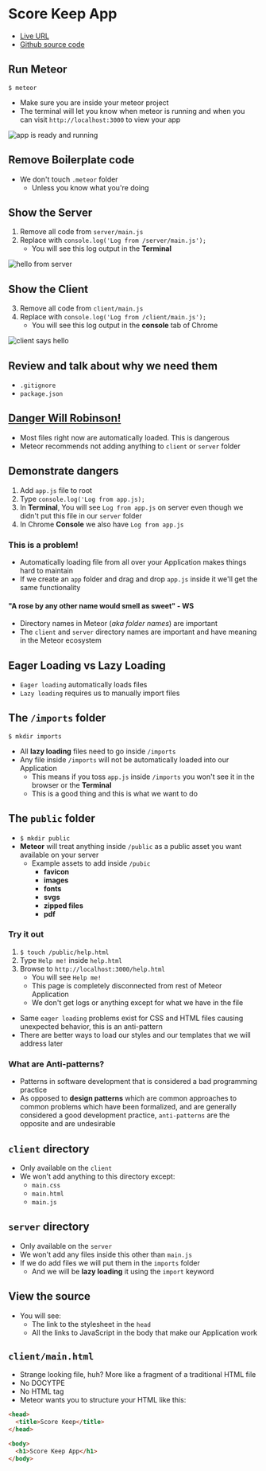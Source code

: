 # Score Keep App
* [Live URL](http://score-keep-mead.herokuapp.com)
* [Github source code](https://github.com/andrewjmead/score-keep-meteor-course)

## Run Meteor
`$ meteor`

* Make sure you are inside your meteor project
* The terminal will let you know when meteor is running and when you can visit `http://localhost:3000` to view your app

![app is ready and running](https://i.imgur.com/BgyYzMK.png)

## Remove Boilerplate code
* We don't touch `.meteor` folder
    * Unless you know what you're doing

## Show the Server
1. Remove all code from `server/main.js`
2. Replace with `console.log('Log from /server/main.js');`
    - You will see this log output in the **Terminal**

![hello from server](https://i.imgur.com/8o0w0FX.png)

## Show the Client
3. Remove all code from `client/main.js`
4. Replace with `console.log('Log from /client/main.js');`
    - You will see this log output in the **console** tab of Chrome

![client says hello](https://i.imgur.com/v3zHspJ.png)

## Review and talk about why we need them
* `.gitignore`
* `package.json`

## [Danger Will Robinson!](https://www.youtube.com/watch?v=OWwOJlOI1nU)
* Most files right now are automatically loaded. This is dangerous
* Meteor recommends not adding anything to `client` or `server` folder

## Demonstrate dangers
1. Add `app.js` file to root
2. Type `console.log('Log from app.js);`
2. In **Terminal**, You will see `Log from app.js` on server even though we didn't put this file in our `server` folder
3. In Chrome **Console** we also have `Log from app.js`

### This is a problem! 
* Automatically loading file from all over your Application makes things hard to maintain
* If we create an `app` folder and drag and drop `app.js` inside it we'll get the same functionality

#### "A rose by any other name would smell as sweet" - WS
* Directory names in Meteor (_aka folder names_) are important
* The `client` and `server` directory names are important and have meaning in the Meteor ecosystem

## Eager Loading vs Lazy Loading
* `Eager loading` automatically loads files
* `Lazy loading` requires us to manually import files

## The `/imports` folder
`$ mkdir imports`

* All **lazy loading** files need to go inside `/imports`
* Any file inside `/imports` will not be automatically loaded into our Application
    - This means if you toss `app.js` inside `/imports` you won't see it in the browser or the **Terminal**
    - This is a good thing and this is what we want to do

## The `public` folder
* `$ mkdir public`
* **Meteor** will treat anything inside `/public` as a public asset you want available on your server
    - Example assets to add inside `/pubic` 
        + **favicon**
        + **images**
        + **fonts**
        + **svgs**
        + **zipped files**
        + **pdf**

### Try it out
1. `$ touch /public/help.html`
2. Type `Help me!` inside `help.html`
3. Browse to `http://localhost:3000/help.html`
    * You will see `Help me!`
    * This page is completely disconnected from rest of Meteor Application
    * We don't get logs or anything except for what we have in the file

* Same `eager loading` problems exist for CSS and HTML files causing unexpected behavior, this is an anti-pattern
* There are better ways to load our styles and our templates that we will address later

### What are Anti-patterns?
* Patterns in software development that is considered a bad programming practice
* As opposed to **design patterns** which are common approaches to common problems which have been formalized, and are generally considered a good development practice, `anti-patterns` are the opposite and are undesirable

## `client` directory
* Only available on the `client`
* We won't add anything to this directory except:
    - `main.css`
    - `main.html`
    - `main.js`

## `server` directory
* Only available on the `server` 
* We won't add any files inside this other than `main.js`
* If we do add files we will put them in the `imports` folder
    - And we will be **lazy loading** it using the `import` keyword

## View the source
* You will see:
    - The link to the stylesheet in the `head`
    - All the links to JavaScript in the body that make our Application work

## `client/main.html`
* Strange looking file, huh? More like a fragment of a traditional HTML file
* No DOCYTPE
* No HTML tag
* Meteor wants you to structure your HTML like this:

```html
<head>
  <title>Score Keep</title>
</head>

<body>
  <h1>Score Keep App</h1>
</body>
```




